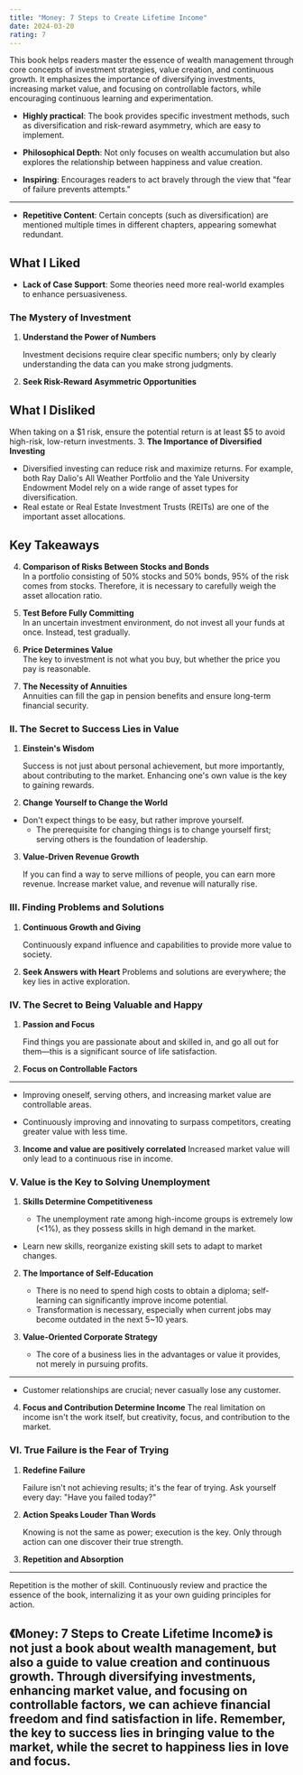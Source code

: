 ```yaml
---
title: "Money: 7 Steps to Create Lifetime Income"
date: 2024-03-20
rating: 7
---
```


This book helps readers master the essence of wealth management through core concepts of investment strategies, value creation, and continuous growth. It emphasizes the importance of diversifying investments, increasing market value, and focusing on controllable factors, while encouraging continuous learning and experimentation.

- **Highly practical**: The book provides specific investment methods, such as diversification and risk-reward asymmetry, which are easy to implement.

- **Philosophical Depth**: Not only focuses on wealth accumulation but also explores the relationship between happiness and value creation.

<!--more-->

- **Inspiring**: Encourages readers to act bravely through the view that "fear of failure prevents attempts."
---
- **Repetitive Content**: Certain concepts (such as diversification) are mentioned multiple times in different chapters, appearing somewhat redundant.

## What I Liked

- **Lack of Case Support**: Some theories need more real-world examples to enhance persuasiveness.
### The Mystery of Investment

1. **Understand the Power of Numbers**  

   Investment decisions require clear specific numbers; only by clearly understanding the data can you make strong judgments.

2. **Seek Risk-Reward Asymmetric Opportunities**
## What I Disliked

When taking on a $1 risk, ensure the potential return is at least $5 to avoid high-risk, low-return investments.
3. **The Importance of Diversified Investing**  

   - Diversified investing can reduce risk and maximize returns. For example, both Ray Dalio's All Weather Portfolio and the Yale University Endowment Model rely on a wide range of asset types for diversification.  
   - Real estate or Real Estate Investment Trusts (REITs) are one of the important asset allocations.
## Key Takeaways 

4. **Comparison of Risks Between Stocks and Bonds**  
   In a portfolio consisting of 50% stocks and 50% bonds, 95% of the risk comes from stocks. Therefore, it is necessary to carefully weigh the asset allocation ratio.  

5. **Test Before Fully Committing**  
   In an uncertain investment environment, do not invest all your funds at once. Instead, test gradually.

6. **Price Determines Value**  
   The key to investment is not what you buy, but whether the price you pay is reasonable.

7. **The Necessity of Annuities**  
   Annuities can fill the gap in pension benefits and ensure long-term financial security.

### II. The Secret to Success Lies in Value

1. **Einstein's Wisdom**  

   Success is not just about personal achievement, but more importantly, about contributing to the market. Enhancing one's own value is the key to gaining rewards.
2. **Change Yourself to Change the World**

- Don't expect things to be easy, but rather improve yourself.  
   - The prerequisite for changing things is to change yourself first; serving others is the foundation of leadership.  
3. **Value-Driven Revenue Growth**  

   If you can find a way to serve millions of people, you can earn more revenue. Increase market value, and revenue will naturally rise.
### III. Finding Problems and Solutions

1. **Continuous Growth and Giving**  

   Continuously expand influence and capabilities to provide more value to society.

2. **Seek Answers with Heart**
Problems and solutions are everywhere; the key lies in active exploration.

### IV. The Secret to Being Valuable and Happy
1. **Passion and Focus**  

   Find things you are passionate about and skilled in, and go all out for them—this is a significant source of life satisfaction.

2. **Focus on Controllable Factors**  

---
   - Improving oneself, serving others, and increasing market value are controllable areas.  

   - Continuously improving and innovating to surpass competitors, creating greater value with less time.  
3. **Income and value are positively correlated**
Increased market value will only lead to a continuous rise in income.

### V. Value is the Key to Solving Unemployment
1. **Skills Determine Competitiveness**  

   - The unemployment rate among high-income groups is extremely low (<1%), as they possess skills in high demand in the market.

- Learn new skills, reorganize existing skill sets to adapt to market changes.

2. **The Importance of Self-Education**  
   - There is no need to spend high costs to obtain a diploma; self-learning can significantly improve income potential.  
   - Transformation is necessary, especially when current jobs may become outdated in the next 5~10 years.

3. **Value-Oriented Corporate Strategy**  
   - The core of a business lies in the advantages or value it provides, not merely in pursuing profits.  
---

   - Customer relationships are crucial; never casually lose any customer.  
4. **Focus and Contribution Determine Income**
The real limitation on income isn't the work itself, but creativity, focus, and contribution to the market.

### VI. True Failure is the Fear of Trying
1. **Redefine Failure**  

   Failure isn't not achieving results; it's the fear of trying. Ask yourself every day: "Have you failed today?"

2. **Action Speaks Louder Than Words**  

   Knowing is not the same as power; execution is the key. Only through action can one discover their true strength.
3. **Repetition and Absorption**  

---
   Repetition is the mother of skill. Continuously review and practice the essence of the book, internalizing it as your own guiding principles for action.

《Money: 7 Steps to Create Lifetime Income》 is not just a book about wealth management, but also a guide to value creation and continuous growth. Through diversifying investments, enhancing market value, and focusing on controllable factors, we can achieve financial freedom and find satisfaction in life. Remember, the key to success lies in bringing value to the market, while the secret to happiness lies in love and focus.
---
